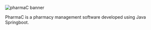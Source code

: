 ![pharmaC banner](https://github.com/user-attachments/assets/97f8914f-8368-454c-bde2-9ad324be8de0)

PharmaC is a pharmacy management software developed using Java Springboot. 
